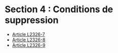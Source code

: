 # Section 4 : Conditions de suppression

* [Article L2326-7](./LEGIARTI000031060156.md)
* [Article L2326-8](./LEGIARTI000031060163.md)
* [Article L2326-9](./LEGIARTI000031060170.md)
